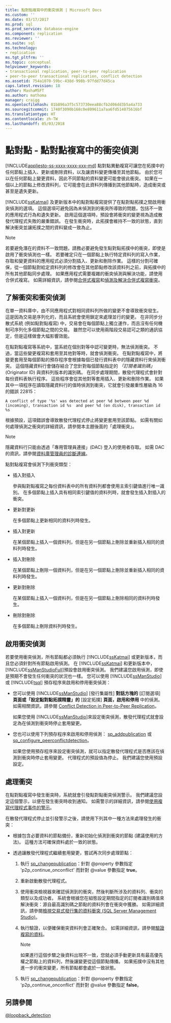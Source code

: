 ```yaml
---
title: 點對點複寫中的衝突偵測 | Microsoft Docs
ms.custom: ''
ms.date: 03/17/2017
ms.prod: sql
ms.prod_service: database-engine
ms.component: replication
ms.reviewer: ''
ms.suite: sql
ms.technology:
- replication
ms.tgt_pltfrm: ''
ms.topic: conceptual
helpviewer_keywords:
- transactional replication, peer-to-peer replication
- peer-to-peer transactional replication, conflict detection
ms.assetid: 754a1070-59bc-438d-998b-97fdd77d45ca
caps.latest.revision: 18
author: MashaMSFT
ms.author: mathoma
manager: craigg
ms.openlocfilehash: 01b896a3f5c573730eea88cfb2d06dd3b5a4a733
ms.sourcegitcommit: 1740f3090b168c0e809611a7aa6fd514075616bf
ms.translationtype: HT
ms.contentlocale: zh-TW
ms.lasthandoff: 05/03/2018
---
```

# <a name="peer-to-peer---conflict-detection-in-peer-to-peer-replication"></a>點對點 - 點對點複寫中的衝突偵測
[!INCLUDE[appliesto-ss-xxxx-xxxx-xxx-md](../../../includes/appliesto-ss-xxxx-xxxx-xxx-md.md)]
  點對點異動複寫可讓您在拓撲中的任何節點上插入、更新或刪除資料，以及讓資料變更傳播至其他節點。 由於您可以在任何節點上變更資料，因此不同節點的資料變更可能會彼此衝突。 如果在一個以上的節點上修改資料列，它可能會在此資料列傳播到其他節點時，造成衝突或甚至是遺失更新。  
  
 [!INCLUDE[ssKatmai](../../../includes/sskatmai-md.md)] 及更新版本中的點對點複寫提供了在點對點拓撲之間啟用衝突偵測的選項。 這個選項可避免因為未偵測到的衝突所導致的問題，包括不一致的應用程式行為和遺失更新。 啟用這個選項時，預設會將衝突的變更視為造成散發代理程式失敗的嚴重錯誤。 在發生衝突時，此拓撲會維持不一致的狀態，直到解決衝突並讓拓撲之間的資料變成一致為止。  
  
> [!NOTE]  
>  若要避免潛在的資料不一致問題，請務必要避免發生點對點拓撲中的衝突，即使是啟用了衝突偵測也一樣。 若要確定只在一個節點上執行特定資料列的寫入作業，存取和變更資料的應用程式必須分割插入、更新和刪除作業。 這樣的分割可確保，從一個節點對給定資料列的修改會在其他節點修改該資料列之前，與拓撲中的所有其他節點同步處理。 如果應用程式需要複雜的衝突偵測與解決功能，請使用合併式複寫。 如需詳細資訊，請參閱[合併式複寫](../../../relational-databases/replication/merge/merge-replication.md)和[偵測及解決合併式複寫衝突](../../../relational-databases/replication/merge/advanced-merge-replication-resolve-merge-replication-conflicts.md)。  
  
## <a name="understanding-conflicts-and-conflict-detection"></a>了解衝突和衝突偵測  
 在單一資料庫中，由不同應用程式對相同資料列所做的變更不會導致衝突發生。 這是因為交易是序列化的，而且系統會使用鎖定來處理並行的變更。 在非同步分散式系統 (例如點對點複寫) 中，交易會在每個節點上獨立運作，而且沒有任何機制可序列化多個節點之間的交易。 雖然您可以使用兩階段交易認可之類的通訊協定，但是這樣做會大幅影響效能。  
  
 在點對點複寫等系統中，當系統在個別對等中認可變更時，無法偵測衝突。 不過，當這些變更複寫和套用至其他對等時，就會偵測衝突。 在點對點複寫中，將變更套用至每個節點的預存程序會根據每個已發行資料表中的隱藏資料行來偵測衝突。 這個隱藏資料行會儲存結合了您針對每個節點指定的 *「訂閱者識別碼」* (Originator ID) 與資料列版本的識別碼。 在同步處理期間，散發代理程式會針對每份資料表執行程序。 這些程序會從其他對等套用插入、更新和刪除作業。 如果其中一項程序在讀取隱藏資料行的值時偵測到衝突，它就會引發嚴重性層級為 16 的錯誤 22815：  
  
 `A conflict of type '%s' was detected at peer %d between peer %d (incoming), transaction id %s  and peer %d (on disk), transaction id %s`  
  
 根據預設，這項錯誤會導致散發代理程式停止將變更套用至該節點。 如需有關如何處理偵測之衝突的詳細資訊，請參閱本主題後面的「處理衝突」。  
  
> [!NOTE]  
>  隱藏資料行只能由透過「專用管理員連接」(DAC) 登入的使用者存取。 如需 DAC 的資訊，請參閱[資料庫管理員的診斷連線](../../../database-engine/configure-windows/diagnostic-connection-for-database-administrators.md)。  
  
 點對點複寫會偵測下列衝突類型：  
  
-   插入對插入  
  
     參與點對點複寫之每份資料表中的所有資料列都會使用主索引鍵值進行唯一識別。 在多個節點上插入具有相同索引鍵值的資料列時，就會發生插入對插入的衝突。  
  
-   更新對更新  
  
     在多個節點上更新相同的資料列時發生。  
  
-   插入對更新  
  
     在某個節點上插入一個資料列，但是在另一個節點上刪除並重新插入相同的資料列時發生。  
  
-   插入對刪除  
  
     在某個節點上刪除一個資料列，但是在另一個節點上刪除並重新插入相同的資料列時發生。  
  
-   更新對刪除  
  
     在某個節點上插入一個資料列，但是在另一個節點上刪除相同的資料列時發生。  
  
-   刪除對刪除  
  
     在多個節點上刪除資料列時發生。  
  
## <a name="enabling-conflict-detection"></a>啟用衝突偵測  
 若要使用衝突偵測，所有節點都必須執行 [!INCLUDE[ssKatmai](../../../includes/sskatmai-md.md)] 或更新版本，而且您必須針對所有節點啟用偵測。 在 [!INCLUDE[ssKatmai](../../../includes/sskatmai-md.md)] 和更新版本中， [!INCLUDE[ssManStudioFull](../../../includes/ssmanstudiofull-md.md)]預設會啟用衝突偵測。 我們建議您啟用偵測，即使是預期不會發生任何衝突的狀況也一樣。 您可以使用 [!INCLUDE[ssManStudio](../../../includes/ssmanstudio-md.md)] 或 [!INCLUDE[tsql](../../../includes/tsql-md.md)] 預存程序來啟用和停用衝突偵測：  
  
-   您可以使用 [!INCLUDE[ssManStudio](../../../includes/ssmanstudio-md.md)] [發行集屬性] **對話方塊的** [訂閱選項] **頁面或「設定點對點拓撲精靈」的** [設定拓撲] **頁面，啟用和停用** 中的偵測。 如需相關資訊，請參閱 [Conflict Detection in Peer-to-Peer Replication](../../../relational-databases/replication/transactional/peer-to-peer-conflict-detection-in-peer-to-peer-replication.md)。  
  
     如果您使用 [!INCLUDE[ssManStudio](../../../includes/ssmanstudio-md.md)]來設定衝突偵測，散發代理程式就會設定為在偵測到衝突時停止套用變更。  
  
-   您也可以使用下列預存程序來啟用和停用偵測： [sp_addpublication](../../../relational-databases/system-stored-procedures/sp-addpublication-transact-sql.md) 或 [sp_configure_peerconflictdetection](../../../relational-databases/system-stored-procedures/sp-configure-peerconflictdetection-transact-sql.md)。  
  
     如果您使用預存程序來設定衝突偵測，就可以指定散發代理程式是否應該在偵測到衝突時停止套用變更。 代理程式的預設值為停止。 我們建議您使用預設設定。  
  
## <a name="handling-conflicts"></a>處理衝突  
 在點對點複寫中發生衝突時，系統就會引發點對點衝突偵測警示。 我們建議您設定這個警示，以便在發生衝突時收到通知。 如需警示的詳細資訊，請參閱[使用複寫代理程式事件的警示](../../../relational-databases/replication/agents/use-alerts-for-replication-agent-events.md)。  
  
 在散發代理程式停止並引發警示之後，請使用下列其中一種方法來處理發生的衝突：  
  
-   根據包含必要資料的節點備份，重新初始化偵測到衝突的節點 (建議使用的方法)。 這種方法可確保資料處於一致的狀態。  
  
-   透過讓散發代理程式繼續套用變更，嘗試再次同步處理節點：  
  
    1.  執行 [sp_changepublication](../../../relational-databases/system-stored-procedures/sp-changepublication-transact-sql.md)：針對 @property 參數指定 'p2p_continue_onconflict' 而針對 @value 參數指定 **true**。  
  
    2.  重新啟動散發代理程式。  
  
    3.  使用衝突檢視器來確認偵測到的衝突，然後判斷所涉及的資料列、衝突的類型以及成功者。 系統會根據您在組態設定期間指定的訂閱者識別碼值來解決衝突：源自最高識別碼之節點的資料列會在衝突中獲勝。 如需詳細資訊，請參閱[檢視交易式發行集的資料衝突 &#40;SQL Server Management Studio&#41;](../../../relational-databases/replication/view-data-conflicts-for-transactional-publications-sql-server-management-studio.md)。  
  
    4.  執行驗證，以便確保衝突資料列會正確聚合。 如需詳細資訊，請參閱[驗證複寫的資料](../../../relational-databases/replication/validate-replicated-data.md)。  
  
        > [!NOTE]  
        >  如果進行這個步驟之後資料出現不一致，您就必須手動更新具有最高優先權之節點上的資料列，然後讓變更從這個節點傳播。 如果拓撲中沒有其他進一步的衝突變更，所有節點都會處於一致狀態。  
  
    5.  執行 [sp_changepublication](../../../relational-databases/system-stored-procedures/sp-changepublication-transact-sql.md)：針對 @property 參數指定 'p2p_continue_onconflict' 而針對 @value 參數指定 **false**。  
  
## <a name="see-also"></a>另請參閱  
 [@loopback_detection](../../../relational-databases/replication/transactional/peer-to-peer-transactional-replication.md)  
  
  
